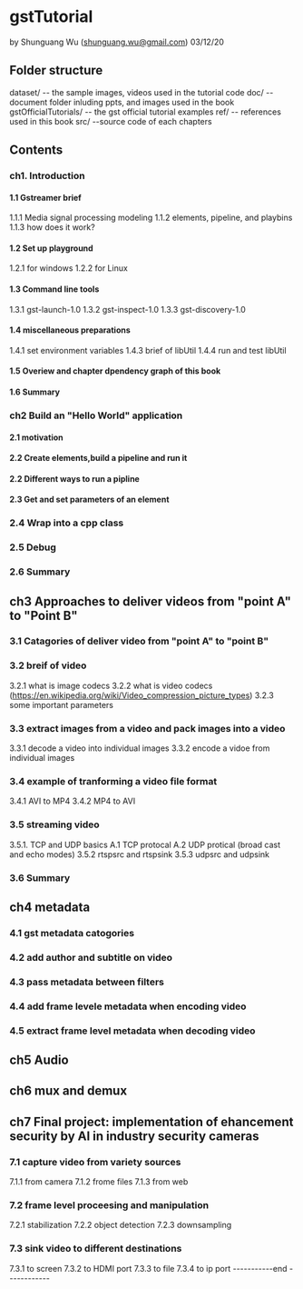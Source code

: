 # gstTutorial
by Shunguang Wu (shunguang.wu@gmail.com)
03/12/20

## Folder structure
dataset/ -- the sample images, videos used in the tutorial code
doc/ -- document folder inluding ppts, and images used in the book
gstOfficialTutorials/ -- the gst official tutorial examples
ref/ -- references used in this book
src/ --source code of each chapters

## Contents
### ch1. Introduction
#### 1.1 Gstreamer brief
1.1.1 Media signal processing modeling
1.1.2 elements, pipeline, and playbins
1.1.3 how does it work?
#### 1.2 Set up playground
1.2.1 for windows
1.2.2 for Linux	 
#### 1.3 Command line tools
1.3.1 gst-launch-1.0
1.3.2 gst-inspect-1.0
1.3.3 gst-discovery-1.0
#### 1.4 miscellaneous preparations
1.4.1 set environment variables
1.4.3 brief of libUtil
1.4.4 run and test libUtil
#### 1.5 Overiew and chapter dpendency graph of this book
#### 1.6 Summary

### ch2 Build an "Hello World" application
#### 2.1 motivation
#### 2.2 Create elements,build a pipeline and run it
#### 2.2 Different ways to run a pipline
#### 2.3 Get and set parameters of an element
### 2.4 Wrap into a cpp class
### 2.5 Debug
### 2.6 Summary

## ch3 Approaches to deliver videos from "point A" to "Point B"
### 3.1 Catagories of deliver video from "point A" to "point B"
### 3.2 breif of video
3.2.1 what is image codecs
3.2.2 what is video codecs (https://en.wikipedia.org/wiki/Video_compression_picture_types)
3.2.3 some important parameters
### 3.3 extract images from a video and pack images into a video 
3.3.1 decode a video into individual images
3.3.2 encode a vidoe from individual images  
### 3.4 example of tranforming a video file format
3.4.1 AVI to MP4
3.4.2 MP4 to AVI
### 3.5 streaming video
3.5.1. TCP and UDP basics
  A.1 TCP protocal
  A.2 UDP protical (broad cast and echo modes)
3.5.2 rtspsrc and rtspsink
3.5.3 udpsrc and udpsink
### 3.6 Summary

## ch4 metadata 
### 4.1 gst metadata catogories 
### 4.2 add author and subtitle on video 
### 4.3 pass metadata between filters 
### 4.4 add frame levele metadata when encoding video 
### 4.5 extract frame level metadata when decoding video

## ch5 Audio

## ch6 mux and demux

## ch7 Final project: implementation of ehancement security by AI in industry security cameras
### 7.1 capture video from variety sources 
7.1.1 from camera 
7.1.2 frome files 
7.1.3 from web
### 7.2 frame level proceesing and manipulation
7.2.1 stabilization
7.2.2 object detection
7.2.3 downsampling	
### 7.3 sink video to different destinations
7.3.1 to screen
7.3.2 to HDMI port
7.3.3 to file
7.3.4 to ip port
-----------end ------------
